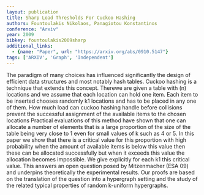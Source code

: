 ```yaml
---
layout: publication
title: Sharp Load Thresholds For Cuckoo Hashing
authors: Fountoulakis Nikolaos, Panagiotou Konstantinos
conference: "Arxiv"
year: 2009
bibkey: fountoulakis2009sharp
additional_links:
  - {name: "Paper", url: "https://arxiv.org/abs/0910.5147"}
tags: ['ARXIV', 'Graph', 'Independent']
---
```

The paradigm of many choices has influenced significantly the design of efficient data structures and most notably hash tables. Cuckoo hashing is a technique that extends this concept. Therewe are given a table with (n) locations and we assume that each location can hold one item. Each item to be inserted chooses randomly k1 locations and has to be placed in any one of them. How much load can cuckoo hashing handle before collisions prevent the successful assignment of the available items to the chosen locations Practical evaluations of this method have shown that one can allocate a number of elements that is a large proportion of the size of the table being very close to 1 even for small values of k such as 4 or 5. In this paper we show that there is a critical value for this proportion with high probability when the amount of available items is below this value then these can be allocated successfully but when it exceeds this value the allocation becomes impossible. We give explicitly for each k1 this critical value. This answers an open question posed by Mitzenmacher (ESA 09) and underpins theoretically the experimental results. Our proofs are based on the translation of the question into a hypergraph setting and the study of the related typical properties of random k-uniform hypergraphs.
